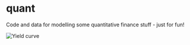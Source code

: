 # quant

Code and data for modelling some quantitative finance stuff - just for fun!

![Yield curve]("figs/Yield.png)
